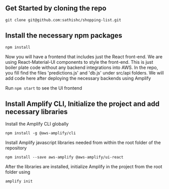 ## Get Started by cloning the repo

`git clone git@github.com:sathishc/shopping-list.git`


## Install the necessary npm packages

`npm install`

Now you will have a frontend that includes just the React front-end. We are using React-Material-UI components to style the front-end. This is just boiler plate code without any backend integrations into AWS. In the repo, you fill find the files 'predictions.js' and 'db.js' under src/api folders. We will add code here after deploying the necessary backends using Amplify 

Run `npm start` to see the UI frontend

## Install Amplify CLI, Initialize the project and add necessary libraries

Install the Amplify CLI globally

`npm install -g @aws-amplify/cli`

Install Amplify javascript libraries needed from within the root folder of the repository

`npm install --save aws-amplify @aws-amplify/ui-react`

After the libraries are installed, initialize Amplify in the project from the root folder using

`amplify init`





